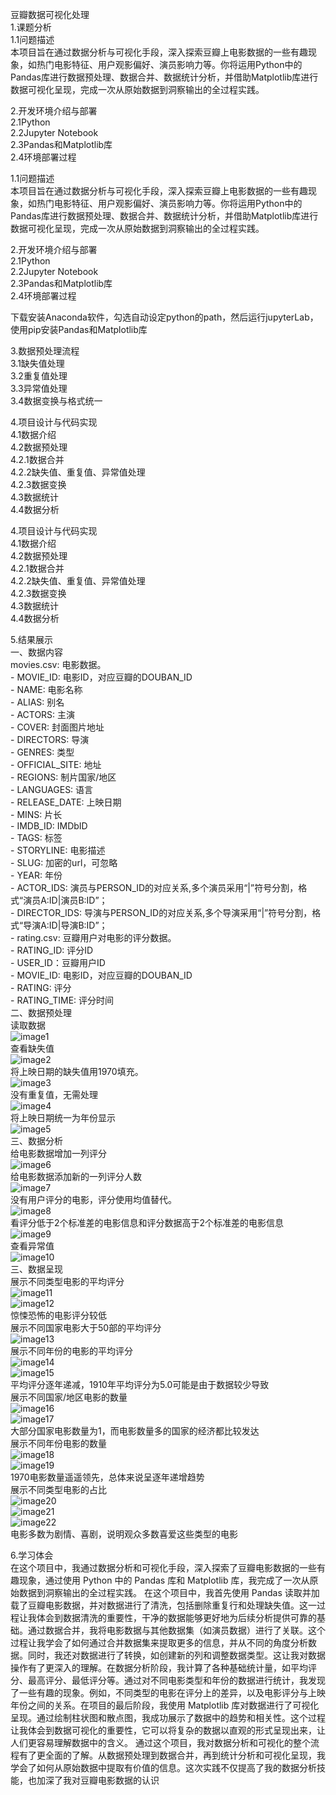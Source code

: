 豆瓣数据可视化处理<br>
1.课题分析<br>
    1.1问题描述<br>
    本项目旨在通过数据分析与可视化手段，深入探索豆瓣上电影数据的一些有趣现象，如热门电影特征、用户观影偏好、演员影响力等。你将运用Python中的Pandas库进行数据预处理、数据合并、数据统计分析，并借助Matplotlib库进行数据可视化呈现，完成一次从原始数据到洞察输出的全过程实践。

2.开发环境介绍与部署<br>
    2.1Python<br>
    2.2Jupyter Notebook<br>
    2.3Pandas和Matplotlib库<br>
    2.4环境部署过程<br>

  1.1问题描述<br>
  本项目旨在通过数据分析与可视化手段，深入探索豆瓣上电影数据的一些有趣现象，如热门电影特征、用户观影偏好、演员影响力等。你将运用Python中的Pandas库进行数据预处理、数据合并、数据统计分析，并借助Matplotlib库进行数据可视化呈现，完成一次从原始数据到洞察输出的全过程实践。

2.开发环境介绍与部署<br>
  2.1Python<br>
  2.2Jupyter Notebook<br>
  2.3Pandas和Matplotlib库<br>
  2.4环境部署过程<br>


下载安装Anaconda软件，勾选自动设定python的path，然后运行jupyterLab，使用pip安装Pandas和Matplotlib库

3.数据预处理流程<br>
    3.1缺失值处理<br>
    3.2重复值处理<br>
    3.3异常值处理<br>
    3.4数据变换与格式统一<br>

4.项目设计与代码实现<br>
    4.1数据介绍<br>
    4.2数据预处理<br>
    4.2.1数据合并<br>
    4.2.2缺失值、重复值、异常值处理<br>
    4.2.3数据变换<br>
    4.3数据统计<br>
    4.4数据分析<br>

4.项目设计与代码实现<br>
  4.1数据介绍<br>
  4.2数据预处理<br>
  4.2.1数据合并<br>
  4.2.2缺失值、重复值、异常值处理<br>
  4.2.3数据变换<br>
  4.3数据统计<br>
  4.4数据分析<br>

5.结果展示<br>
    一、数据内容<br>
    movies.csv: 电影数据。<br>
    - MOVIE_ID: 电影ID，对应豆瓣的DOUBAN_ID<br>
    - NAME: 电影名称<br>
    - ALIAS: 别名<br>
    - ACTORS: 主演<br>
    - COVER: 封面图片地址<br>
    - DIRECTORS: 导演<br>
    - GENRES: 类型<br>
    - OFFICIAL_SITE: 地址<br>
    - REGIONS: 制片国家/地区<br>
    - LANGUAGES: 语言<br>
    - RELEASE_DATE: 上映日期<br>
    - MINS: 片长<br>
    - IMDB_ID: IMDbID<br>
    - TAGS: 标签<br>
    - STORYLINE: 电影描述<br>
    - SLUG: 加密的url，可忽略<br>
    - YEAR: 年份<br>
    - ACTOR_IDS: 演员与PERSON_ID的对应关系,多个演员采用“\|”符号分割，格式“演员A:ID\|演员B:ID”；<br>
    - DIRECTOR_IDS: 导演与PERSON_ID的对应关系,多个导演采用“\|”符号分割，格式“导演A:ID\|导演B:ID”；<br>
    - rating.csv: 豆瓣用户对电影的评分数据。<br>
    - RATING_ID: 评分ID<br>
    - USER_ID：豆瓣用户ID<br>
    - MOVIE_ID: 电影ID，对应豆瓣的DOUBAN_ID<br>
    - RATING: 评分<br>
    - RATING_TIME: 评分时间<br>
    二、数据预处理<br>
        读取数据<br>
        ![image1](https://s2.loli.net/2024/10/03/oHuMbcfKzaJhGwN.png)<br>
        查看缺失值<br>
        ![image2](https://s2.loli.net/2024/10/03/l8s1TvKeBiC3o6x.png)<br>
        将上映日期的缺失值用1970填充。<br>
        ![image3](https://s2.loli.net/2024/10/03/eOcpRn7gyPhYIGF.png)<br>
        没有重复值，无需处理<br>
        ![image4](https://s2.loli.net/2024/10/03/7zJLmMOA9GHtxED.png)<br>
        将上映日期统一为年份显示<br>
        ![image5](https://s2.loli.net/2024/10/03/7zJLmMOA9GHtxED.png)<br>
        三、数据分析<br>
        给电影数据增加一列评分<br>
        ![image6](https://s2.loli.net/2024/10/03/zC7URSa4jlBnfOF.png)<br>
        给电影数据添加新的一列评分人数<br>
        ![image7](https://s2.loli.net/2024/10/03/hD1cbNSsmEJqTFr.png)<br>
        没有用户评分的电影，评分使用均值替代。<br>
        ![image8](https://s2.loli.net/2024/10/03/l8s1TvKeBiC3o6x.png)<br>
        看评分低于2个标准差的电影信息和评分数据高于2个标准差的电影信息<br>
        ![image9](https://s2.loli.net/2024/10/03/DEpOLZrlCRKftjF.png)<br>
        查看异常值<br>
        ![image10](https://s2.loli.net/2024/10/03/9O2rVGKgctYqmxQ.png)<br>
    三、数据呈现<br>
        展示不同类型电影的平均评分<br>
        ![image11](https://s2.loli.net/2024/10/03/GK82oMSVF1Cd5Oq.png)<br>
        ![image12](https://s2.loli.net/2024/10/03/oXMD4bW12CpyKFV.png)<br>
        惊悚恐怖的电影评分较低<br>
        展示不同国家电影大于50部的平均评分<br>
        ![image13](https://s2.loli.net/2024/10/03/RWVXB8sefb2km73.png)<br>
        展示不同年份的电影的平均评分<br>
        ![image14](https://s2.loli.net/2024/10/03/H6dUYTlXPbCwGR8.png)<br>
        ![image15](https://s2.loli.net/2024/10/03/NAWX8mDnFVcbOjY.png)<br>
        平均评分逐年递减，1910年平均评分为5.0可能是由于数据较少导致<br>
        展示不同国家/地区电影的数量<br>
        ![image16](https://s2.loli.net/2024/10/03/hR6QYWkZ5VEp4xB.png)<br>
        ![image17](https://s2.loli.net/2024/10/03/kOYxAdIZjavrLbC.png)<br>
        大部分国家电影数量为1，而电影数量多的国家的经济都比较发达<br>
        展示不同年份电影的数量<br>
        ![image18](https://s2.loli.net/2024/10/03/6QvuBpSzU41FEng.png)<br>
        ![image19](https://s2.loli.net/2024/10/03/My1ZKGh6YkiFzlx.png)<br>
        1970电影数量遥遥领先，总体来说呈逐年递增趋势<br>
        展示不同类型电影的占比<br>
        ![image20](https://s2.loli.net/2024/10/03/MQDl6wdAjaYp3N5.png)<br>
        ![image21](https://s2.loli.net/2024/10/03/eEIQSOTMhsvkH4f.png)<br>
        ![image22](https://s2.loli.net/2024/10/03/BRawm6SPYVcevEf.png)<br>
        电影多数为剧情、喜剧，说明观众多数喜爱这些类型的电影<br>

6.学习体会<br>
在这个项目中，我通过数据分析和可视化手段，深入探索了豆瓣电影数据的一些有趣现象，通过使用 Python 中的 Pandas 库和 Matplotlib 库，我完成了一次从原始数据到洞察输出的全过程实践。
在这个项目中，我首先使用 Pandas 读取并加载了豆瓣电影数据，并对数据进行了清洗，包括删除重复行和处理缺失值。这一过程让我体会到数据清洗的重要性，干净的数据能够更好地为后续分析提供可靠的基础。通过数据合并，我将电影数据与其他数据集（如演员数据）进行了关联。这个过程让我学会了如何通过合并数据集来提取更多的信息，并从不同的角度分析数据。同时，我还对数据进行了转换，如创建新的列和调整数据类型。这让我对数据操作有了更深入的理解。在数据分析阶段，我计算了各种基础统计量，如平均评分、最高评分、最低评分等。通过对不同电影类型和年份的数据进行统计，我发现了一些有趣的现象。例如，不同类型的电影在评分上的差异，以及电影评分与上映年份之间的关系。在项目的最后阶段，我使用 Matplotlib 库对数据进行了可视化呈现。通过绘制柱状图和散点图，我成功展示了数据中的趋势和相关性。这个过程让我体会到数据可视化的重要性，它可以将复杂的数据以直观的形式呈现出来，让人们更容易理解数据中的含义。
通过这个项目，我对数据分析和可视化的整个流程有了更全面的了解。从数据预处理到数据合并，再到统计分析和可视化呈现，我学会了如何从原始数据中提取有价值的信息。这次实践不仅提高了我的数据分析技能，也加深了我对豆瓣电影数据的认识




